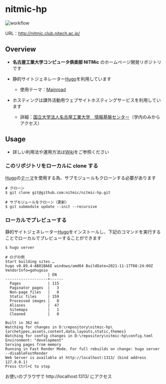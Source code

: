 # nitmic-hp

![workflow](https://github.com/nitmic/nitmic-website/actions/workflows/hugo.yml/badge.svg)

URL：http://nitmic.club.nitech.ac.jp/

## Overview

- **名古屋工業大学コンピュータ俱楽部 NITMic** のホームページ開発リポジトリです

- 静的サイトジェネレーター[Hugo](https://github.com/gohugoio/hugo)を利用しています

  - 使用テーマ：[Mainroad](https://github.com/Vimux/Mainroad)

- ホスティングは課外活動用ウェブサイトホスティングサービスを利用しています
  - 詳細：[国立大学法人名古屋工業大学　情報基盤センター](https://www.cc.nitech.ac.jp/service/students/web-hosting-club.html)（学内のみからアクセス）

## Usage

- 詳しい利用法や運用方法は[Wiki](https://github.com/nitmic/nitmic-website/wiki)をご参照ください

### このリポジトリをローカルに clone する

[Hugo](https://github.com/gohugoio/hugo)の[テーマ](https://themes.gohugo.io/)を使用する為、サブモジュールもクローンする必要があります

```
# クローン
$ git clone git@github.com:nitmic/nitmic-hp.git

# サブモジュールをクローン（更新）
$ git submodule update --init --recursive
```

### ローカルでプレビューする

静的サイトジェネレーター[Hugo](https://github.com/gohugoio/hugo)をインストールし、下記のコマンドを実行することでローカルでプレビューすることができます

```
$ hugo server

# ログの例
Start building sites …
hugo v0.89.4-AB01BA6E windows/amd64 BuildDate=2021-11-17T08:24:09Z VendorInfo=gohugoio
                   | EN
-------------------+------
  Pages            | 115
  Paginator pages  |   3
  Non-page files   |   0
  Static files     | 159
  Processed images |   0
  Aliases          |  47
  Sitemaps         |   1
  Cleaned          |   0

Built in 362 ms
Watching for changes in D:\repository\nitmic-hp\{archetypes,assets,content,data,layouts,static,themes}
Watching for config changes in D:\repository\nitmic-hp\config.toml
Environment: "development"
Serving pages from memory
Running in Fast Render Mode. For full rebuilds on change: hugo server --disableFastRender
Web Server is available at http://localhost:1313/ (bind address 127.0.0.1)
Press Ctrl+C to stop
```

お使いのブラウザで http://localhost:1313/ にアクセス
